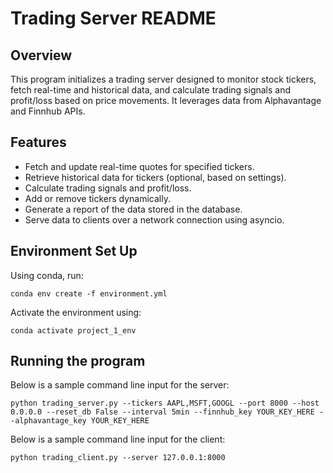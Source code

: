 # Trading Server README

## Overview

This program initializes a trading server designed to monitor stock tickers, fetch real-time and historical data, and calculate trading signals and profit/loss based on price movements. It leverages data from Alphavantage and Finnhub APIs.

## Features

- Fetch and update real-time quotes for specified tickers.
- Retrieve historical data for tickers (optional, based on settings).
- Calculate trading signals and profit/loss.
- Add or remove tickers dynamically.
- Generate a report of the data stored in the database.
- Serve data to clients over a network connection using asyncio.

## Environment Set Up
Using conda, run:

` conda env create -f environment.yml `

Activate the environment using:

` conda activate project_1_env `

## Running the program
Below is a sample command line input for the server:

`
python trading_server.py --tickers AAPL,MSFT,GOOGL --port 8000 --host 0.0.0.0 --reset_db False --interval 5min --finnhub_key YOUR_KEY_HERE --alphavantage_key YOUR_KEY_HERE
`

Below is a sample command line input for the client:

`
python trading_client.py --server 127.0.0.1:8000
`
